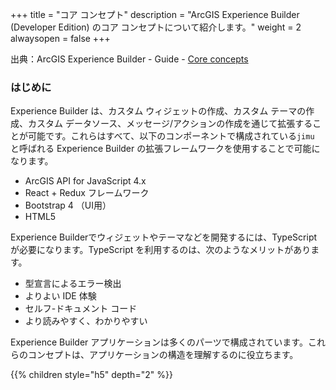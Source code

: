 +++
title = "コア コンセプト"
description = "ArcGIS Experience Builder (Developer Edition) のコア コンセプトについて紹介します。"
weight = 2
alwaysopen = false
+++

出典：ArcGIS Experience Builder - Guide - [Core concepts](https://developers.arcgis.com/experience-builder/guide/core-concepts/)

### はじめに

Experience Builder は、カスタム ウィジェットの作成、カスタム テーマの作成、カスタム データソース、メッセージ/アクションの作成を通じて拡張することが可能です。これらはすべて、以下のコンポーネントで構成されている`jimu` と呼ばれる Experience Builder の拡張フレームワークを使用することで可能になります。

- ArcGIS API for JavaScript 4.x
- React + Redux フレームワーク
- Bootstrap 4 （UI用）
- HTML5

Experience Builderでウィジェットやテーマなどを開発するには、TypeScript が必要になります。TypeScript を利用するのは、次のようなメリットがあります。

- 型宣言によるエラー検出
- よりよい IDE 体験
- セルフ-ドキュメント コード
- より読みやすく、わかりやすい

Experience Builder アプリケーションは多くのパーツで構成されています。これらのコンセプトは、アプリケーションの構造を理解するのに役立ちます。

{{% children style="h5" depth="2" %}}
